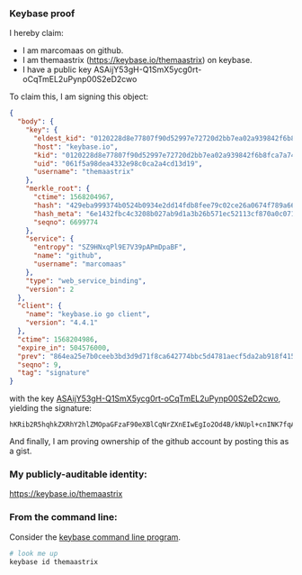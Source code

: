 ### Keybase proof

I hereby claim:

  * I am marcomaas on github.
  * I am themaastrix (https://keybase.io/themaastrix) on keybase.
  * I have a public key ASAijY53gH-Q1SmX5ycg0rt-oCqTmEL2uPynp00S2eD2cwo

To claim this, I am signing this object:

```json
{
  "body": {
    "key": {
      "eldest_kid": "0120228d8e77807f90d52997e72720d2bb7ea02a939842f6b8fca7a74d12d9e0f6730a",
      "host": "keybase.io",
      "kid": "0120228d8e77807f90d52997e72720d2bb7ea02a939842f6b8fca7a74d12d9e0f6730a",
      "uid": "061f5a98dea4332e98c0ca2a4cd13d19",
      "username": "themaastrix"
    },
    "merkle_root": {
      "ctime": 1568204967,
      "hash": "429eba999374b0524b0934e2dd14fdb8fee79c02ce26a0674f789a661c29342a108687957dce0bb272de5b73b6738ecf5ed517b6e349a373d9789f9aa0454636",
      "hash_meta": "6e1432fbc4c3208b027ab9d1a3b26b571ec52113cf870a0c0718b3df116a9cc2",
      "seqno": 6699774
    },
    "service": {
      "entropy": "SZ9HNxqPl9E7V39pAPmDpaBF",
      "name": "github",
      "username": "marcomaas"
    },
    "type": "web_service_binding",
    "version": 2
  },
  "client": {
    "name": "keybase.io go client",
    "version": "4.4.1"
  },
  "ctime": 1568204986,
  "expire_in": 504576000,
  "prev": "864ea25e7b0ceeb3bd3d9d71f8ca642774bbc5d4781aecf5da2ab918f41540b6",
  "seqno": 9,
  "tag": "signature"
}
```

with the key [ASAijY53gH-Q1SmX5ycg0rt-oCqTmEL2uPynp00S2eD2cwo](https://keybase.io/themaastrix), yielding the signature:

```
hKRib2R5hqhkZXRhY2hlZMOpaGFzaF90eXBlCqNrZXnEIwEgIo2Od4B/kNUpl+cnINK7fqAqk5hC9rj8p6dNEtng9nMKp3BheWxvYWTESpcCCcQghk6iXnsM7rO9PZ1x+MpkJ3S7xdR4Guz12iq5GPQVQLbEIKzswcfr7Or3mZalALLtvWL9GykRXkwyrjSLkEaA+z2YAgHCo3NpZ8RAuFweB50mgUqAwa+bE1EHrj8ZnBW393ijF63h5MDh775e23YtLF1HRXEsEc5eAaq7qfRJTB7IMITcwJ2RmnOnBKhzaWdfdHlwZSCkaGFzaIKkdHlwZQildmFsdWXEIBfWZGEA+IAxNl7tNsQhJ1ZoLyv7Sc7M+pGZo8TMvEIWo3RhZ80CAqd2ZXJzaW9uAQ==

```

And finally, I am proving ownership of the github account by posting this as a gist.

### My publicly-auditable identity:

https://keybase.io/themaastrix

### From the command line:

Consider the [keybase command line program](https://keybase.io/download).

```bash
# look me up
keybase id themaastrix
```
